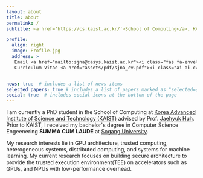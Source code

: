 ```yaml
---
layout: about
title: about
permalink: /
subtitle: <a href='https://cs.kaist.ac.kr/'>School of Computing</a>. KAIST.

profile:
  align: right
  image: Profile.jpg
  address: >
   Email <a href="mailto:sjna@casys.kaist.ac.kr"><i class="fas fa-envelope""></i></a><br>
   Curriculum Vitae <a href="assets/pdf/sjna_cv.pdf"><i class="ai ai-cv"></i></a>


news: true  # includes a list of news items
selected_papers: true # includes a list of papers marked as "selected={true}"
social: true  # includes social icons at the bottom of the page
---
```


I am currently 	a PhD student in the School of Computing at [Korea Advanced Institute of Science and Technology (KAIST)](https://kaist.ac.kr) advised by Prof. [Jaehyuk Huh](http://calab.kaist.ac.kr:8080/~jhuh). Prior to KAIST, I received my bachelor's degree in Computer Science Engeenering <strong>SUMMA CUM LAUDE</strong> at [Sogang University](https://sogang.ac.kr).

My research interests lie in GPU architecture, trusted computing, heterogeneous systems, distributed computing, and systems for machine learning. My current research focuses on building secure architecture 
to provide the trusted execution environment(TEE) on accelerators such as GPUs, and NPUs with low-performance overhead.



